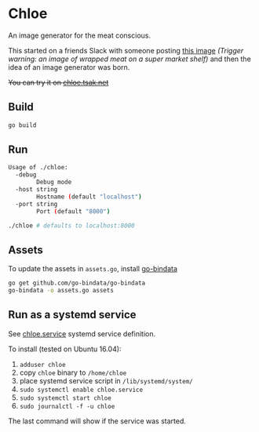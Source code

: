 # Chloe

An image generator for the meat conscious.

This started on a friends Slack with someone posting [this image](https://i.redd.it/mfztzrcfct131.jpg)
*(Trigger warning: an image of wrapped meat on a super market shelf)* and then the idea of an image generator
was born.

~~You can try it on [chloe.tsak.net](https://chloe.tsak.net)~~

## Build

```bash
go build
```

## Run

```bash
Usage of ./chloe:
  -debug
    	Debug mode
  -host string
    	Hostname (default "localhost")
  -port string
    	Port (default "8000")
```

```bash
./chloe # defaults to localhost:8000
```

## Assets

To update the assets in `assets.go`, install [go-bindata](https://github.com/go-bindata/go-bindata)

```bash
go get github.com/go-bindata/go-bindata
go-bindata -o assets.go assets
```

## Run as a systemd service

See [chloe.service](chloe.service) systemd service definition.

To install (tested on Ubuntu 16.04):

1. `adduser chloe`
2. copy `chloe` binary to `/home/chloe`
3. place systemd service script in `/lib/systemd/system/`
4. `sudo systemctl enable chloe.service`
5. `sudo systemctl start chloe`
6. `sudo journalctl -f -u chloe`

The last command will show if the service was started.
